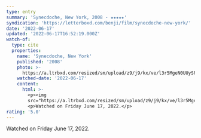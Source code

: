 ```yaml
---
type: entry
summary: 'Synecdoche, New York, 2008 - ★★★★★'
syndication: 'https://letterboxd.com/benji/film/synecdoche-new-york/'
date: '2022-06-17'
updated: '2022-06-17T16:52:19.000Z'
watch-of:
  type: cite
  properties:
    name: 'Synecdoche, New York'
    published: '2008'
    photo: >-
      https://a.ltrbxd.com/resized/sm/upload/z9/j9/kx/ve/l3r5MgeN0UUySPbf6aWeUyKGdb2-0-600-0-900-crop.jpg?v=0185077fb6
    watched-date: '2022-06-17'
    content:
      html: >-
        <p><img
        src="https://a.ltrbxd.com/resized/sm/upload/z9/j9/kx/ve/l3r5MgeN0UUySPbf6aWeUyKGdb2-0-600-0-900-crop.jpg?v=0185077fb6"/></p>
        <p>Watched on Friday June 17, 2022.</p>
rating: '5.0'
---
```

Watched on Friday June 17, 2022.
